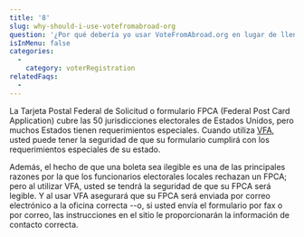 ```yaml
---
title: '8'
slug: why-should-i-use-votefromabroad-org
question: '¿Por qué debería yo usar VoteFromAbroad.org en lugar de llenar a mano la Tarjeta Postal Federal de Solicitud o formulario FPCA (Federal Post Card Application) en papel?'
isInMenu: false
categories:
  - 
    category: voterRegistration
relatedFaqs:
  -
---
```

La Tarjeta Postal Federal de Solicitud o formulario FPCA (Federal Post Card Application) cubre las 50 jurisdicciones electorales de Estados Unidos, pero muchos Estados tienen requerimientos especiales. Cuando utiliza [VFA](/), usted puede tener la seguridad de que su formulario cumplirá con los requerimientos especiales de su estado.

Además, el hecho de que una boleta sea ilegible es una de las principales razones por la que los funcionarios electorales locales rechazan un FPCA; pero al utilizar VFA, usted se tendrá la seguridad de que su FPCA será legible. Y al usar VFA asegurará que su FPCA será enviada por correo electrónico a la oficina correcta --o, si usted envía el formulario por fax o por correo, las instrucciones en el sitio le proporcionarán la información de contacto correcta.